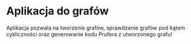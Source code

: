 # Aplikacja do grafów
Aplikacja pozwala na tworzenie grafów, sprawdzanie grafów pod kątem cykliczności oraz generowanie kodu Prufera z utworzonego grafu!